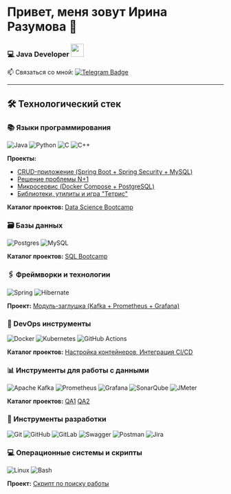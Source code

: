 # Привет, меня зовут Ирина Разумова 👋 
### 💻 Java Developer <img src="https://media.giphy.com/media/WUlplcMpOCEmTGBtBW/giphy.gif" width="30">

📫 Связаться со мной: [![Telegram Badge](https://img.shields.io/badge/-@IrinaVRazumova-blue?style=flat&logo=Telegram&logoColor=white)](https://t.me/IrinaVRazumova)

---

## 🛠 Технологический стек

### 📚 Языки программирования
![Java](https://img.shields.io/badge/java-%23ED8B00.svg?style=for-the-badge&logo=openjdk&logoColor=white)
![Python](https://img.shields.io/badge/python-3670A0?style=for-the-badge&logo=python&logoColor=ffdd54)
![C](https://img.shields.io/badge/c-%2300599C.svg?style=for-the-badge&logo=c&logoColor=white)
![C++](https://img.shields.io/badge/c++-%2300599C.svg?style=for-the-badge&logo=c%2B%2B&logoColor=white)

**Проекты:**
- [CRUD-приложение (Spring Boot + Spring Security + MySQL)](https://github.com/idvairaz/ForSber)
- [Решение проблемы N+1](https://github.com/idvairaz/N_plus_1/blob/main/README.md)
- [Микросервис (Docker Compose + PostgreSQL)](https://github.com/idvairaz/WebRise)
- [Библиотеки, утилиты и игра "Тетрис"](https://github.com/idvairaz/School_21_educational_project_for_IT_specialists_from_SBER)

**Каталог проектов:** [Data Science Bootcamp](https://github.com/idvairaz/School_21_educational_project_for_IT_specialists_from_SBER/blob/main/Data_Science/README.md)

### 🗃 Базы данных
![Postgres](https://img.shields.io/badge/postgres-%23316192.svg?style=for-the-badge&logo=postgresql&logoColor=white)
![MySQL](https://img.shields.io/badge/mysql-%2300f.svg?style=for-the-badge&logo=mysql&logoColor=white)

**Каталог проектов:** [SQL Bootcamp](https://github.com/idvairaz/School_21_educational_project_for_IT_specialists_from_SBER/blob/main/sql/README.md)

### 🖇 Фреймворки и технологии
![Spring](https://img.shields.io/badge/spring-%236DB33F.svg?style=for-the-badge&logo=spring&logoColor=white)
![Hibernate](https://img.shields.io/badge/Hibernate-59666C?style=for-the-badge&logo=Hibernate&logoColor=white)

**Проект:** [Модуль-заглушка (Kafka + Prometheus + Grafana)](https://github.com/idvairaz/QA/blob/main/kafka-nt/README_RUS.md)

### 🚀 DevOps инструменты
![Docker](https://img.shields.io/badge/docker-%230db7ed.svg?style=for-the-badge&logo=docker&logoColor=white)
![Kubernetes](https://img.shields.io/badge/kubernetes-%23326ce5.svg?style=for-the-badge&logo=kubernetes&logoColor=white)
![GitHub Actions](https://img.shields.io/badge/github%20actions-%232671E5.svg?style=for-the-badge&logo=githubactions&logoColor=white)

**Каталог проектов:** [Настройка контейнеров, Интеграция CI/CD](https://github.com/idvairaz/School_21_educational_project_for_IT_specialists_from_SBER/tree/main/Linux)

### 📊 Инструменты для работы с данными
![Apache Kafka](https://img.shields.io/badge/Apache%20Kafka-000?style=for-the-badge&logo=apachekafka)
![Prometheus](https://img.shields.io/badge/Prometheus-E6522C?style=for-the-badge&logo=Prometheus&logoColor=white)
![Grafana](https://img.shields.io/badge/grafana-%23F46800.svg?style=for-the-badge&logo=grafana&logoColor=white)
![SonarQube](https://img.shields.io/badge/SonarQube-black?style=for-the-badge&logo=sonarqube&logoColor=4E9BCD)
![JMeter](https://img.shields.io/badge/JMeter-D22128?style=for-the-badge&logo=apachejmeter&logoColor=white)

**Каталог проектов:** [QA1](https://github.com/idvairaz/Vtb_test_task)  [QA2](https://github.com/idvairaz/QA/blob/main/WebTours/README_RUS.md)

### 🔧 Инструменты разработки
![Git](https://img.shields.io/badge/git-%23F05033.svg?style=for-the-badge&logo=git&logoColor=white)
![GitHub](https://img.shields.io/badge/github-%23121011.svg?style=for-the-badge&logo=github&logoColor=white)
![GitLab](https://img.shields.io/badge/gitlab-%23181717.svg?style=for-the-badge&logo=gitlab&logoColor=white)
![Swagger](https://img.shields.io/badge/-Swagger-%23Clojure?style=for-the-badge&logo=swagger&logoColor=white)
![Postman](https://img.shields.io/badge/Postman-FF6C37?style=for-the-badge&logo=postman&logoColor=white)
![Jira](https://img.shields.io/badge/jira-%230A0FFF.svg?style=for-the-badge&logo=jira&logoColor=white)

### 💻 Операционные системы и скрипты
![Linux](https://img.shields.io/badge/Linux-FCC624?style=for-the-badge&logo=linux&logoColor=black)
![Bash](https://img.shields.io/badge/bash-%23121011.svg?style=for-the-badge&logo=gnu-bash&logoColor=white)

**Проект:** [Скрипт по поиску работы](https://github.com/idvairaz/job-searcher/blob/main/README.md)
